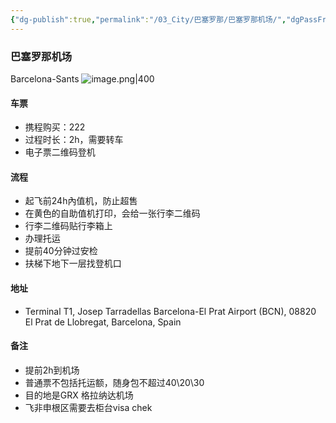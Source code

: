 ```yaml
---
{"dg-publish":true,"permalink":"/03_City/巴塞罗那/巴塞罗那机场/","dgPassFrontmatter":true}
---
```


### 巴塞罗那机场
Barcelona-Sants
![image.png|400](https://obsidan-1314364309.cos.ap-beijing.myqcloud.com/obsidan/20250306011537746.png)



#### 车票
+ 携程购买：222
+ 过程时长：2h，需要转车
+ 电子票二维码登机
#### 流程
+  起飞前24h內值机，防止超售
+ 在黄色的自助值机打印，会给一张行李二维码
+ 行李二维码贴行李箱上
+ 办理托运
+ 提前40分钟过安检
+ 扶梯下地下一层找登机口


#### 地址
+ Terminal T1, Josep Tarradellas Barcelona-El Prat Airport (BCN), 08820 El Prat de Llobregat, Barcelona, Spain
#### 备注
+ 提前2h到机场
+ 普通票不包括托运额，随身包不超过40\20\30
+ 目的地是GRX 格拉纳达机场
+ 飞非申根区需要去柜台visa chek


